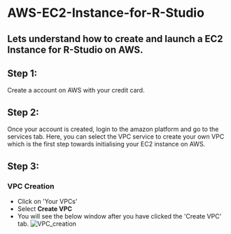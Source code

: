 # AWS-EC2-Instance-for-R-Studio
Lets understand how to create and launch a EC2 Instance for R-Studio on AWS.
--

## Step 1:
Create a account on AWS with your credit card. 

## Step 2:
Once your account is created, login to the amazon platform and go to the services tab. 
Here, you can select the VPC service to create your own VPC which is the first step towards initialising your EC2 instance on AWS.

## Step 3:

### VPC Creation
* Click on 'Your VPCs'
* Select **Create VPC**
* You will see the below window after you have clicked the 'Create VPC' tab.
![VPC_creation](https://user-images.githubusercontent.com/39962972/70740041-8a018f00-1d18-11ea-87a6-511b1a8c1f8a.png)

